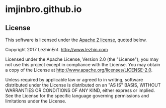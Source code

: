 imjinbro.github.io
===============

## License

This software is licensed under the [Apache 2 license](LICENSE.txt), quoted below.

Copyright 2017 LezhinEnt. <http://www.lezhin.com>

Licensed under the Apache License, Version 2.0 (the "License");
you may not use this project except in compliance with the License.
You may obtain a copy of the License at http://www.apache.org/licenses/LICENSE-2.0.

Unless required by applicable law or agreed to in writing,
software distributed under the License is distributed on an "AS IS" BASIS,
WITHOUT WARRANTIES OR CONDITIONS OF ANY KIND, either express or implied.
See the License for the specific language governing permissions and limitations under the License.

